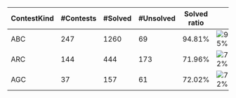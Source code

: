 | ContestKind | #Contests | #Solved | #Unsolved | Solved ratio | |
| - | - | - | - | - | - |
| ABC | 247 | 1260 | 69 | 94.81% | ![95%](https://progress-bar.dev/95?title=Solved) |
| ARC | 144 | 444 | 173 | 71.96% | ![72%](https://progress-bar.dev/72?title=Solved) |
| AGC | 37 | 157 | 61 | 72.02% | ![72%](https://progress-bar.dev/72?title=Solved) |
